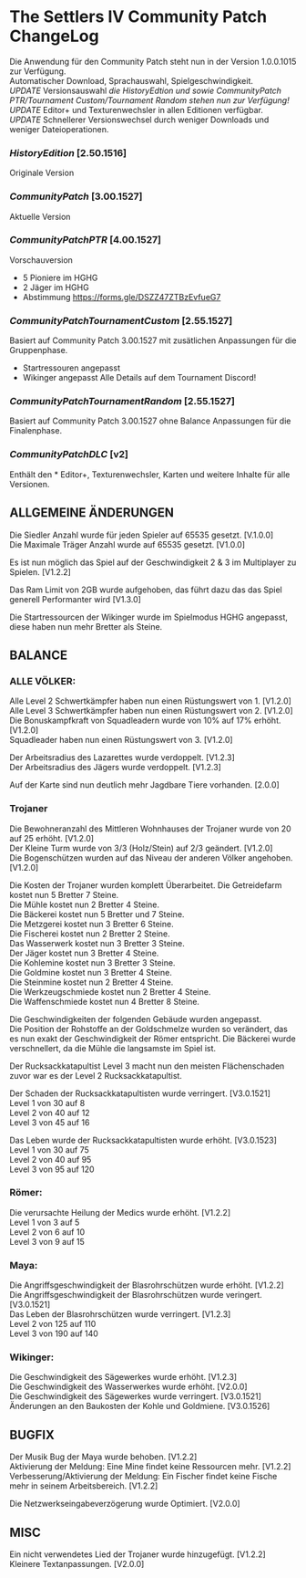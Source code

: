
# The Settlers IV Community Patch ChangeLog
Die Anwendung für den Community Patch steht nun in der Version 1.0.0.1015 zur Verfügung.  
Automatischer Download, Sprachauswahl, Spielgeschwindigkeit.  
*UPDATE* Versionsauswahl *die HistoryEdtion und sowie CommunityPatch PTR/Tournament Custom/Tournament Random stehen nun zur Verfügung!*
*UPDATE* Editor+ und Texturenwechsler in allen Editionen verfügbar.  
*UPDATE* Schnellerer Versionswechsel durch weniger Downloads und weniger Dateioperationen.  

### *HistoryEdition* [2.50.1516]
Originale Version 

### *CommunityPatch* [3.00.1527]
Aktuelle Version 

### *CommunityPatchPTR* [4.00.1527]
Vorschauversion 
- 5 Pioniere im HGHG
- 2 Jäger im HGHG
- Abstimmung https://forms.gle/DSZZ47ZTBzEvfueG7

### *CommunityPatchTournamentCustom* [2.55.1527]
Basiert auf Community Patch 3.00.1527 mit zusätlichen Anpassungen für die Gruppenphase.
- Startressouren angepasst
- Wikinger angepasst
Alle Details auf dem Tournament Discord!

### *CommunityPatchTournamentRandom* [2.55.1527]
Basiert auf Community Patch 3.00.1527 ohne Balance Anpassungen für die Finalenphase.

### *CommunityPatchDLC* [v2]
Enthält den * Editor+, Texturenwechsler, Karten und weitere Inhalte für alle Versionen.


## ALLGEMEINE ÄNDERUNGEN

Die Siedler Anzahl wurde für jeden Spieler auf 65535 gesetzt. [V.1.0.0]  
Die Maximale Träger Anzahl wurde auf 65535 gesetzt. [V1.0.0]  

Es ist nun möglich das Spiel auf der Geschwindigkeit 2 & 3 im Multiplayer zu Spielen. [V1.2.2]  

Das Ram Limit von 2GB wurde aufgehoben, das führt dazu das das Spiel generell Performanter wird [V1.3.0]  

Die Startressourcen der Wikinger wurde im Spielmodus HGHG angepasst, diese haben nun mehr Bretter als Steine.

## BALANCE

### ALLE VÖLKER:
Alle Level 2 Schwertkämpfer haben nun einen Rüstungswert von 1. [V1.2.0]  
Alle Level 3 Schwertkämpfer haben nun einen Rüstungswert von 2. [V1.2.0]  
Die Bonuskampfkraft von Squadleadern wurde von 10% auf 17% erhöht. [V1.2.0]  
Squadleader haben nun einen Rüstungswert von 3. [V1.2.0]  

Der Arbeitsradius des Lazarettes wurde verdoppelt. [V1.2.3]  
Der Arbeitsradius des Jägers wurde verdoppelt. [V1.2.3]  

Auf der Karte sind nun deutlich mehr Jagdbare Tiere vorhanden. [2.0.0]  

### Trojaner
Die Bewohneranzahl des Mittleren Wohnhauses der Trojaner wurde von 20 auf 25 erhöht. [V1.2.0]  
Der Kleine Turm wurde von 3/3 (Holz/Stein) auf 2/3 geändert. [V1.2.0]  
Die Bogenschützen wurden auf das Niveau der anderen Völker angehoben. [V1.2.0]  

Die Kosten der Trojaner wurden komplett Überarbeitet.
    Die Getreidefarm kostet nun 5 Bretter 7 Steine.  
    Die Mühle kostet nun 2 Bretter 4 Steine.  
    Die Bäckerei kostet nun 5 Bretter und 7 Steine.  
    Die Metzgerei kostet nun 3 Bretter 6 Steine.  
    Die Fischerei kostet nun 2 Bretter 2 Steine.  
    Das Wasserwerk kostet nun 3 Bretter 3 Steine.  
    Der Jäger kostet nun 3 Bretter 4 Steine.  
    Die Kohlemine kostet nun 3 Bretter 3 Steine.  
    Die Goldmine kostet nun 3 Bretter 4 Steine.  
    Die Steinmine kostet nun 2 Bretter 4 Steine.  
    Die Werkzeugschmiede kostet nun 2 Bretter 4 Steine.  
    Die Waffenschmiede kostet nun 4 Bretter 8 Steine.  
    
Die Geschwindigkeiten der folgenden Gebäude wurden angepasst.  
    Die Position der Rohstoffe an der Goldschmelze wurden so verändert, das es nun exakt der Geschwindigkeit der Römer entspricht.
    Die Bäckerei wurde verschnellert, da die Mühle die langsamste im Spiel ist.   

Der Rucksackkatapultist Level 3 macht nun den meisten Flächenschaden zuvor war es der Level 2 Rucksackkatapultist.
    
Der Schaden der Rucksackkatapultisten wurde verringert. [V3.0.1521]  
    Level 1 von 30 auf 8  
    Level 2 von 40 auf 12  
    Level 3 von 45 auf 16     

Das Leben wurde der Rucksackkatapultisten wurde erhöht. [V3.0.1523]  
    Level 1 von 30 auf 75  
    Level 2 von 40 auf 95  
    Level 3 von 95 auf 120     

### Römer:
Die verursachte Heilung der Medics wurde erhöht. [V1.2.2]  
   Level 1 von 3 auf 5  
   Level 2 von 6 auf 10  
   Level 3 von 9 auf 15  

### Maya: 
Die Angriffsgeschwindigkeit der Blasrohrschützen wurde erhöht. [V1.2.2]
Die Angriffsgeschwindigkeit der Blasrohrschützen wurde veringert. [V3.0.1521]  
Das Leben der Blasrohrschützen wurde verringert. [V1.2.3]  
    Level 2 von 125 auf 110  
    Level 3 von 190 auf 140  

### Wikinger:
Die Geschwindigkeit des Sägewerkes wurde erhöht. [V1.2.3]  
Die Geschwindigkeit des Wasserwerkes wurde erhöht. [V2.0.0]  
Die Geschwindigkeit des Sägewerkes wurde verringert. [V3.0.1521]  
Änderungen an den Baukosten der Kohle und Goldmiene. [V3.0.1526]  

## BUGFIX

Der Musik Bug der Maya wurde behoben. [V1.2.2]  
Aktivierung der Meldung: Eine Mine findet keine Ressourcen mehr. [V1.2.2]  
Verbesserung/Aktivierung der Meldung: Ein Fischer findet keine Fische mehr in seinem Arbeitsbereich. [V1.2.2]  

Die Netzwerkseingabeverzögerung wurde Optimiert. [V2.0.0]  

## MISC

Ein nicht verwendetes Lied der Trojaner wurde hinzugefügt. [V1.2.2]  
Kleinere Textanpassungen. [V2.0.0]  


